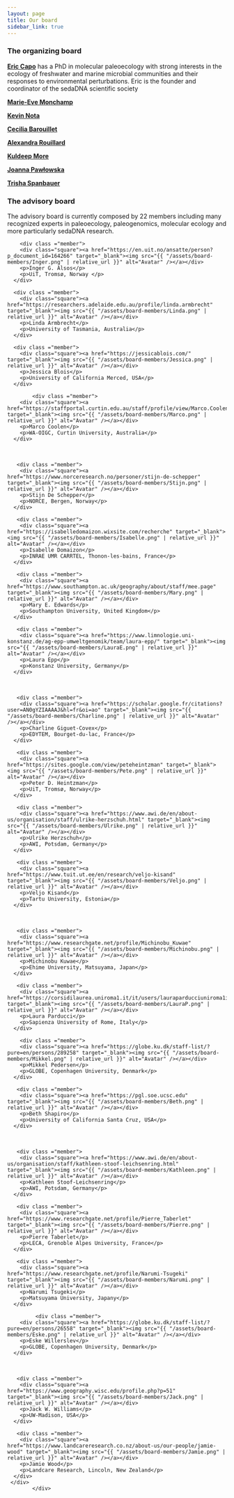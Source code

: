```yaml
---
layout: page
title: Our board
sidebar_link: true
---
```


<div class="section organizing board">
      <h3 class="section-title underline">The organizing board</h3>  
<div class="section Eric">
<p> <a href="https://ercapo.wixsite.com/sedadna-society/ericcapo" target="_blank"><b>Eric Capo</b></a> has a PhD in molecular paleoecology with  strong interests in the ecology of freshwater and marine microbial communities and their responses to environmental perturbations. Eric is the founder and coordinator of the sedaDNA scientific society</p>  
</div>

<div class="section Marie-Eve">
<p>  <a href="https://marie-evemonchamp.weebly.com/" target="_blank"><b>Marie-Eve Monchamp</b></a> </p>        
</div>

<div class="section Kevin">
<p>  <a href="https://www.researchgate.net/profile/Kevin_Nota2" target="_blank"><b>Kevin Nota</b></a> </p>        
</div>

<div class="section Cecilia">
<p>  <a href="https://www.researchgate.net/profile/Cecilia-Barouillet" target="_blank"><b>Cecilia Barouillet</b></a> </p>        
</div>

<div class="section Alex">
<p>  <a href="https://globe.ku.dk/staff-list/?pure=en/persons/549109" target="_blank"><b>Alexandra Rouillard</b></a> </p>        
</div>

<div class="section Kuldeep">
<p>  <a href="https://www.researchgate.net/profile/Kuldeep_More2" target="_blank"><b>Kuldeep More</b></a> </p>        
</div>

<div class="section Joanna">
<p>  <a href="http://www.iopan.gda.pl/projects/Dwarf/participants-7.html" target="_blank"><b>Joanna Pawłowska</b></a> </p>        
</div>

<div class="section Trisha">
<p>  <a href="https://www.trishaspanbauer.com/" target="_blank"><b>Trisha Spanbauer</b></a> </p>        
</div>

</div>

<div class="section advisory board">
      <h3 class="section-title underline">The advisory board</h3>  
  <p>The advisory board is currently composed by 22 members including many recognized experts in paleoecology, paleogenomics, molecular ecology and more particularly sedaDNA research.</p>
</div>

<div class="section">
  <div class="avatar">
      
        <div class ="member">
        <div class="square"><a href="https://en.uit.no/ansatte/person?p_document_id=164266" target="_blank"><img src="{{ "/assets/board-members/Inger.png" | relative_url }}" alt="Avatar" /></a></div>
        <p>Inger G. Alsos</p>
        <p>UiT, Tromsø, Norway </p>
      </div>
      
      <div class ="member">
        <div class="square"><a href="https://researchers.adelaide.edu.au/profile/linda.armbrecht" target="_blank"><img src="{{ "/assets/board-members/Linda.png" | relative_url }}" alt="Avatar" /></a></div>
        <p>Linda Armbrecht</p>
        <p>University of Tasmania, Australia</p>
      </div>
 
      <div class ="member">
        <div class="square"><a href="https://jessicablois.com/" target="_blank"><img src="{{ "/assets/board-members/Jessica.png" | relative_url }}" alt="Avatar" /></a></div>
        <p>Jessica Blois</p>
        <p>University of California Merced, USA</p>
      </div>

            <div class ="member">
        <div class="square"><a href="https://staffportal.curtin.edu.au/staff/profile/view/Marco.Coolen/" target="_blank"><img src="{{ "/assets/board-members/Marco.png" | relative_url }}" alt="Avatar" /></a></div>
        <p>Marco Coolen</p>
        <p>WA-OIGC, Curtin University, Australia</p>
      </div>

   </div>

 <div class="section">
     <br> 
 </div>
  
 <div class="section">
    <div class="avatar">
      
       <div class ="member">
        <div class="square"><a href="https://www.norceresearch.no/personer/stijn-de-schepper" target="_blank"><img src="{{ "/assets/board-members/Stijn.png" | relative_url }}" alt="Avatar" /></a></div>
        <p>Stijn De Schepper</p>
        <p>NORCE, Bergen, Norway</p>
      </div>
      
       <div class ="member">
        <div class="square"><a href="https://isabelledomaizon.wixsite.com/recherche" target="_blank"><img src="{{ "/assets/board-members/Isabelle.png" | relative_url }}" alt="Avatar" /></a></div>
        <p>Isabelle Domaizon</p>
        <p>INRAE UMR CARRTEL, Thonon-les-bains, France</p>
      </div>
      
       <div class ="member">
        <div class="square"><a href="https://www.southampton.ac.uk/geography/about/staff/mee.page" target="_blank"><img src="{{ "/assets/board-members/Mary.png" | relative_url }}" alt="Avatar" /></a></div>
        <p>Mary E. Edwards</p>
        <p>Southampton University, United Kingdom</p>
      </div>
      
       <div class ="member">
        <div class="square"><a href="https://www.limnologie.uni-konstanz.de/ag-epp-umweltgenomik/team/laura-epp/" target="_blank"><img src="{{ "/assets/board-members/LauraE.png" | relative_url }}" alt="Avatar" /></a></div>
        <p>Laura Epp</p>
        <p>Konstanz University, Germany</p>
      </div>
 
 </div>

 <div class="section">
     <br> 
 </div>
  
 <div class="section">
    <div class="avatar">
      
       <div class ="member">
        <div class="square"><a href="https://scholar.google.fr/citations?user=AN0gYZIAAAAJ&hl=fr&oi=ao" target="_blank"><img src="{{ "/assets/board-members/Charline.png" | relative_url }}" alt="Avatar" /></a></div>
        <p>Charline Giguet-Covex</p>
        <p>EDYTEM, Bourget-du-lac, France</p>
      </div>
      
       <div class ="member">
        <div class="square"><a href="https://sites.google.com/view/peteheintzman" target="_blank"><img src="{{ "/assets/board-members/Pete.png" | relative_url }}" alt="Avatar" /></a></div>
        <p>Peter D. Heintzman</p>
        <p>UiT, Tromsø, Norway</p>
      </div>
      
       <div class ="member">
        <div class="square"><a href="https://www.awi.de/en/about-us/organisation/staff/ulrike-herzschuh.html" target="_blank"><img src="{{ "/assets/board-members/Ulrike.png" | relative_url }}" alt="Avatar" /></a></div>
        <p>Ulrike Herzschuh</p>
        <p>AWI, Potsdam, Germany</p>
      </div>
      
       <div class ="member">
        <div class="square"><a href="https://www.tuit.ut.ee/en/research/veljo-kisand" target="_blank"><img src="{{ "/assets/board-members/Veljo.png" | relative_url }}" alt="Avatar" /></a></div>
        <p>Veljo Kisand</p>
        <p>Tartu University, Estonia</p>
      </div>
      
 </div>

 <div class="section">
     <br> 
 </div>
  
 <div class="section">
    <div class="avatar">
      
       <div class ="member">
        <div class="square"><a href="https://www.researchgate.net/profile/Michinobu_Kuwae" target="_blank"><img src="{{ "/assets/board-members/Michinobu.png" | relative_url }}" alt="Avatar" /></a></div>
        <p>Michinobu Kuwae</p>
        <p>Ehime University, Matsuyama, Japan</p>
      </div>

       <div class ="member">
        <div class="square"><a href="https://corsidilaurea.uniroma1.it/it/users/lauraparducciuniroma1it" target="_blank"><img src="{{ "/assets/board-members/LauraP.png" | relative_url }}" alt="Avatar" /></a></div>
        <p>Laura Parducci</p>
        <p>Sapienza University of Rome, Italy</p>
      </div>
      
        <div class ="member">
        <div class="square"><a href="https://globe.ku.dk/staff-list/?pure=en/persons/289258" target="_blank"><img src="{{ "/assets/board-members/Mikkel.png" | relative_url }}" alt="Avatar" /></a></div>
        <p>Mikkel Pedersen</p>
        <p>GLOBE, Copenhagen University, Denmark</p>
      </div>     
      
       <div class ="member">
        <div class="square"><a href="https://pgl.soe.ucsc.edu" target="_blank"><img src="{{ "/assets/board-members/Beth.png" | relative_url }}" alt="Avatar" /></a></div>
        <p>Beth Shapiro</p>
        <p>University of California Santa Cruz, USA</p>
      </div>
      
</div>

 <div class="section">
     <br> 
 </div>
  
 <div class="section">
    <div class="avatar">
      
       <div class ="member">
        <div class="square"><a href="https://www.awi.de/en/about-us/organisation/staff/kathleen-stoof-leichsenring.html" target="_blank"><img src="{{ "/assets/board-members/Kathleen.png" | relative_url }}" alt="Avatar" /></a></div>
        <p>Kathleen Stoof-Leichsenring</p>
        <p>AWI, Potsdam, Germany</p>
      </div>

       <div class ="member">
        <div class="square"><a href="https://www.researchgate.net/profile/Pierre_Taberlet" target="_blank"><img src="{{ "/assets/board-members/Pierre.png" | relative_url }}" alt="Avatar" /></a></div>
        <p>Pierre Taberlet</p>
        <p>LECA, Grenoble Alpes University, France</p>
      </div>      
      
       <div class ="member">
        <div class="square"><a href="https://www.researchgate.net/profile/Narumi-Tsugeki" target="_blank"><img src="{{ "/assets/board-members/Narumi.png" | relative_url }}" alt="Avatar" /></a></div>
        <p>Narumi Tsugeki</p>
        <p>Matsuyama University, Japany</p>
      </div>      

             <div class ="member">
        <div class="square"><a href="https://globe.ku.dk/staff-list/?pure=en/persons/26558" target="_blank"><img src="{{ "/assets/board-members/Eske.png" | relative_url }}" alt="Avatar" /></a></div>
        <p>Eske Willerslev</p>
        <p>GLOBE, Copenhagen University, Denmark</p>
      </div>
 
 </div>

 <div class="section">
     <br> 
 </div>
  
 <div class="section">
    <div class="avatar">
      
       <div class ="member">
        <div class="square"><a href="https://www.geography.wisc.edu/profile.php?p=51" target="_blank"><img src="{{ "/assets/board-members/Jack.png" | relative_url }}" alt="Avatar" /></a></div>
        <p>Jack W. Williams</p>
        <p>UW-Madison, USA</p>
      </div>

       <div class ="member">
        <div class="square"><a href="https://www.landcareresearch.co.nz/about-us/our-people/jamie-wood" target="_blank"><img src="{{ "/assets/board-members/Jamie.png" | relative_url }}" alt="Avatar" /></a></div>
        <p>Jamie Wood</p>
        <p>Landcare Research, Lincoln, New Zealand</p>
      </div>      
     </div>  
            </div>  
